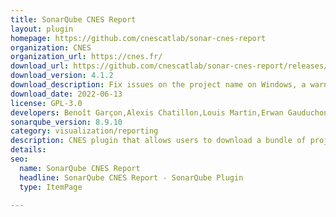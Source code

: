 ```yaml
---
title: SonarQube CNES Report
layout: plugin
homepage: https://github.com/cnescatlab/sonar-cnes-report
organization: CNES
organization_url: https://cnes.fr/
download_url: https://github.com/cnescatlab/sonar-cnes-report/releases/download/4.1.2/sonar-cnes-report-4.1.2.jar
download_version: 4.1.2
download_description: Fix issues on the project name on Windows, a warning in logs, Security Hotspots categories and missing information for external issues.
download_date: 2022-06-13
license: GPL-3.0
developers: Benoît Garçon,Alexis Chatillon,Louis Martin,Erwan Gauduchon
sonarqube_version: 8.9.10
category: visualization/reporting
description: CNES plugin that allows users to download a bundle of project reports in multiple formats.
details: 
seo:
  name: SonarQube CNES Report
  headline: SonarQube CNES Report - SonarQube Plugin
  type: ItemPage

---
```

